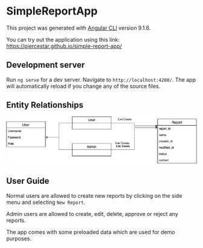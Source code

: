# SimpleReportApp

This project was generated with [Angular CLI](https://github.com/angular/angular-cli) version 9.1.6.

You can try out the application using this link: https://piercestar.github.io/simple-report-app/

## Development server

Run `ng serve` for a dev server. Navigate to `http://localhost:4200/`. The app will automatically reload if you change any of the source files.

## Entity Relationships

![Image of Yaktocat](https://github.com/piercestar/simple-report-app/blob/master/src/assets/Relationship%20Diagram.png?raw=true)

## User Guide

Normal users are allowed to create new reports by clicking on the side menu and selecting `New Report`.

Admin users are allowed to create, edit, delete, approve or reject any reports.

The app comes with some preloaded data which are used for demo purposes.
